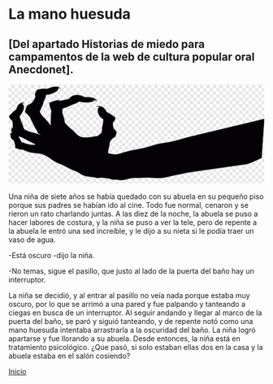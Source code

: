 # La mano huesuda

## [Del apartado Historias de miedo para campamentos de la web de cultura popular oral Anecdonet].

![Una mano huesuda](/images/mano_huesuda.png)

Una niña de siete años se había quedado con su abuela en su pequeño piso porque sus padres se habían ido al cine. Todo fue normal, cenaron y se rieron un rato charlando juntas. A las diez de la noche, la abuela se puso a hacer labores de costura, y la niña se puso a ver la tele, pero de repente a la abuela le entró una sed increíble, y le dijo a su nieta si le podía traer un vaso de agua.

-Está oscuro -dijo la niña.

-No temas, sigue el pasillo, que justo al lado de la puerta del baño hay un interruptor.

La niña se decidió, y al entrar al pasillo no veía nada porque estaba muy oscuro, por lo que se arrimó a una pared y fue palpando y tanteando a ciegas en busca de un interruptor. Al seguir andando y llegar al marco de la puerta del baño, se paró y siguió tanteando, y de repente notó como una mano huesuda intentaba arrastrarla a la oscuridad del baño. La niña logró apartarse y fue llorando a su abuela. Desde entonces, la niña está en tratamiento psicológico. ¿Que pasó, si solo estaban ellas dos en la casa y la abuela estaba en el salón cosiendo?

[Inicio](/index.md)